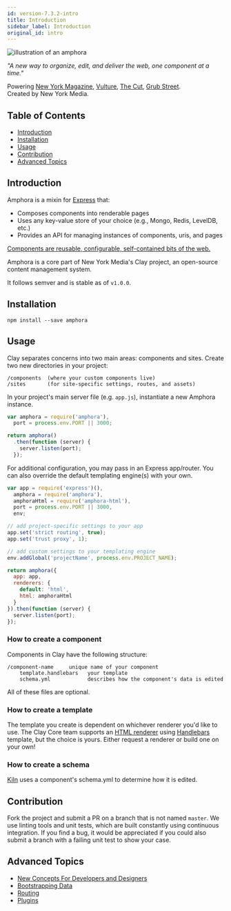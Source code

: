 ```yaml
---
id: version-7.3.2-intro
title: Introduction
sidebar_label: Introduction
original_id: intro
---
```


![illustration of an amphora](/amphora/img/amphora-logo.svg)

_"A new way to organize, edit, and deliver the web, one component at a time."_

Powering [New York Magazine](http://nymag.com/), [Vulture](http://www.vulture.com/), [The Cut](https://www.thecut.com/), [Grub Street](http://www.grubstreet.com/).  
Created by New York Media.

## Table of Contents

* [Introduction](#introduction)
* [Installation](#installation)
* [Usage](#usage)
* [Contribution](#contribution)
* [Advanced Topics](#advanced-topics)

## Introduction

Amphora is a mixin for [Express](https://github.com/strongloop/express) that:

* Composes components into renderable pages
* Uses any key-value store of your choice \(e.g., Mongo, Redis, LevelDB, etc.\)
* Provides an API for managing instances of components, uris, and pages

[Components are reusable, configurable, self-contained bits of the web.](https://docs.clayplatform.com/docs/components)

Amphora is a core part of New York Media's Clay project, an open-source content management system.

It follows semver and is stable as of `v1.0.0`.

## Installation

```text
npm install --save amphora
```

## Usage

Clay separates concerns into two main areas: components and sites. Create two new directories in your project:

```text
/components  (where your custom components live)
/sites       (for site-specific settings, routes, and assets)
```

In your project's main server file \(e.g. `app.js`\), instantiate a new Amphora instance.

```javascript
var amphora = require('amphora'),
  port = process.env.PORT || 3000;

return amphora()
  .then(function (server) {
    server.listen(port);
  });
```

For additional configuration, you may pass in an Express app/router. You can also override the default templating engine\(s\) with your own.

```javascript
var app = require('express')(),
  amphora = require('amphora'),
  amphoraHtml = require('amphora-html'),
  port = process.env.PORT || 3000,
  env;

// add project-specific settings to your app
app.set('strict routing', true);
app.set('trust proxy', 1);

// add custom settings to your templating engine
env.addGlobal('projectName', process.env.PROJECT_NAME);

return amphora({
  app: app,
  renderers: {
    default: 'html',
    html: amphoraHtml
  }
}).then(function (server) {
  server.listen(port);
});
```

### How to create a component

Components in Clay have the following structure:

```text
/component-name     unique name of your component
    template.handlebars   your template
    schema.yml            describes how the component's data is edited
```

All of these files are optional.

### How to create a template

The template you create is dependent on whichever renderer you'd like to use. The Clay Core team supports an [HTML renderer](https://github.com/clay/amphora-html) using [Handlebars](http://handlebarsjs.com/) template, but the choice is yours. Either request a renderer or build one on your own!

### How to create a schema

[Kiln](https://github.com/nymag/clay-kiln) uses a component's schema.yml to determine how it is edited.

## Contribution

Fork the project and submit a PR on a branch that is not named `master`. We use linting tools and unit tests, which are built constantly using continuous integration. If you find a bug, it would be appreciated if you could also submit a branch with a failing unit test to show your case.

## Advanced Topics

* [New Concepts For Developers and Designers](https://github.com/nymag/amphora/wiki#for-developers-and-designers)
* [Bootstrapping Data](bootstrap)
* [Routing](routes)
* [Plugins](publish)

